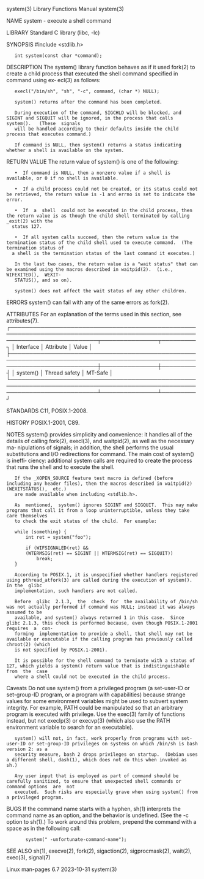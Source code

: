 system(3)							   Library Functions Manual							     system(3)

NAME
       system - execute a shell command

LIBRARY
       Standard C library (libc, -lc)

SYNOPSIS
       #include <stdlib.h>

       int system(const char *command);

DESCRIPTION
       The  system()  library  function behaves as if it used fork(2) to create a child process that executed the shell command specified in command using ex‐
       ecl(3) as follows:

	   execl("/bin/sh", "sh", "-c", command, (char *) NULL);

       system() returns after the command has been completed.

       During execution of the command, SIGCHLD will be blocked, and SIGINT and SIGQUIT will be ignored, in the process that calls system().   (These  signals
       will be handled according to their defaults inside the child process that executes command.)

       If command is NULL, then system() returns a status indicating whether a shell is available on the system.

RETURN VALUE
       The return value of system() is one of the following:

       •  If command is NULL, then a nonzero value if a shell is available, or 0 if no shell is available.

       •  If a child process could not be created, or its status could not be retrieved, the return value is -1 and errno is set to indicate the error.

       •  If  a	 shell	could not be executed in the child process, then the return value is as though the child shell terminated by calling _exit(2) with the
	  status 127.

       •  If all system calls succeed, then the return value is the termination status of the child shell used to execute command.  (The termination status of
	  a shell is the termination status of the last command it executes.)

       In the last two cases, the return value is a "wait status" that can be examined using the macros described in waitpid(2).  (i.e.,  WIFEXITED(),	WEXIT‐
       STATUS(), and so on).

       system() does not affect the wait status of any other children.

ERRORS
       system() can fail with any of the same errors as fork(2).

ATTRIBUTES
       For an explanation of the terms used in this section, see attributes(7).
       ┌───────────────────────────────────────────────────────────────────────────────────────────────────────────────────────────┬───────────────┬─────────┐
       │ Interface														   │ Attribute	   │ Value   │
       ├───────────────────────────────────────────────────────────────────────────────────────────────────────────────────────────┼───────────────┼─────────┤
       │ system()														   │ Thread safety │ MT-Safe │
       └───────────────────────────────────────────────────────────────────────────────────────────────────────────────────────────┴───────────────┴─────────┘

STANDARDS
       C11, POSIX.1-2008.

HISTORY
       POSIX.1-2001, C89.

NOTES
       system()	 provides simplicity and convenience: it handles all of the details of calling fork(2), execl(3), and waitpid(2), as well as the necessary ma‐
       nipulations of signals; in addition, the shell performs the usual substitutions and I/O redirections for command.  The main cost of system() is ineffi‐
       ciency: additional system calls are required to create the process that runs the shell and to execute the shell.

       If the _XOPEN_SOURCE feature test macro is defined (before including any header files), then the macros described in waitpid(2)	(WEXITSTATUS(),	 etc.)
       are made available when including <stdlib.h>.

       As  mentioned,  system() ignores SIGINT and SIGQUIT.  This may make programs that call it from a loop uninterruptible, unless they take care themselves
       to check the exit status of the child.  For example:

	   while (something) {
	       int ret = system("foo");

	       if (WIFSIGNALED(ret) &&
		   (WTERMSIG(ret) == SIGINT || WTERMSIG(ret) == SIGQUIT))
		       break;
	   }

       According to POSIX.1, it is unspecified whether handlers registered using pthread_atfork(3) are called during the execution of system().	 In the	 glibc
       implementation, such handlers are not called.

       Before  glibc  2.1.3,  the  check  for  the availability of /bin/sh was not actually performed if command was NULL; instead it was always assumed to be
       available, and system() always returned 1 in this case.	Since glibc 2.1.3, this check is performed because, even though POSIX.1-2001 requires  a  con‐
       forming	implementation to provide a shell, that shell may not be available or executable if the calling program has previously called chroot(2) (which
       is not specified by POSIX.1-2001).

       It is possible for the shell command to terminate with a status of 127, which yields a system() return value that is indistinguishable  from  the  case
       where a shell could not be executed in the child process.

   Caveats
       Do  not	use system() from a privileged program (a set-user-ID or set-group-ID program, or a program with capabilities) because strange values for some
       environment variables might be used to subvert system integrity.	 For example, PATH could be manipulated so that an arbitrary program is executed  with
       privilege.   Use the exec(3) family of functions instead, but not execlp(3) or execvp(3) (which also use the PATH environment variable to search for an
       executable).

       system() will not, in fact, work properly from programs with set-user-ID or set-group-ID privileges on systems on which /bin/sh is bash version 2: as a
       security measure, bash 2 drops privileges on startup.  (Debian uses a different shell, dash(1), which does not do this when invoked as sh.)

       Any user input that is employed as part of command should be carefully sanitized, to ensure that unexpected shell commands or command options  are  not
       executed.  Such risks are especially grave when using system() from a privileged program.

BUGS
       If the command name starts with a hyphen, sh(1) interprets the command name as an option, and the behavior is undefined.	 (See the -c option to sh(1).)
       To work around this problem, prepend the command with a space as in the following call:

	       system(" -unfortunate-command-name");

SEE ALSO
       sh(1), execve(2), fork(2), sigaction(2), sigprocmask(2), wait(2), exec(3), signal(7)

Linux man-pages 6.7							  2023-10-31								     system(3)
